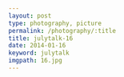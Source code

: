 ```yaml
---
layout: post
type: photography, picture
permalink: /photography/:title
title: julytalk-16
date: 2014-01-16
keyword: julytalk
imgpath: 16.jpg
---
```



